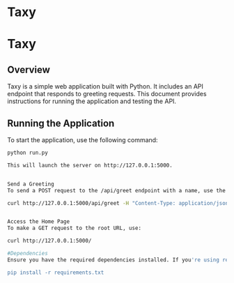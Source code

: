 # Taxy


# Taxy

## Overview

Taxy is a simple web application built with Python. It includes an API endpoint that responds to greeting requests. This document provides instructions for running the application and testing the API.

## Running the Application

To start the application, use the following command:

```sh
python run.py

This will launch the server on http://127.0.0.1:5000.


Send a Greeting
To send a POST request to the /api/greet endpoint with a name, use the following curl command:

curl http://127.0.0.1:5000/api/greet -H "Content-Type: application/json" -d '{"name": "Stranger"}'


Access the Home Page
To make a GET request to the root URL, use:

curl http://127.0.0.1:5000/

#Dependencies
Ensure you have the required dependencies installed. If you're using requirements.txt, you can install them with:

pip install -r requirements.txt
